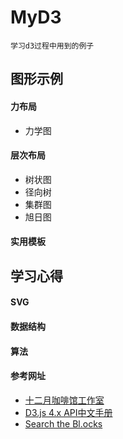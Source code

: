 # MyD3
	学习d3过程中用到的例子
## 图形示例    
  #### 力布局 
   * 力学图
  #### 层次布局
   * 树状图
   * 径向树
   * 集群图
   * 旭日图
  #### 实用模板

## 学习心得
  #### SVG
  #### 数据结构
  #### 算法
  #### 参考网址
   * [十二月咖啡馆工作室](https://blog.csdn.net/lzhlzz)
   * [D3.js 4.x API中文手册](https://github.com/tianxuzhang/d3.v4-API-Translation)
   * [Search the Bl.ocks](https://blockbuilder.org/search?d3version=v4)
	
	
   
